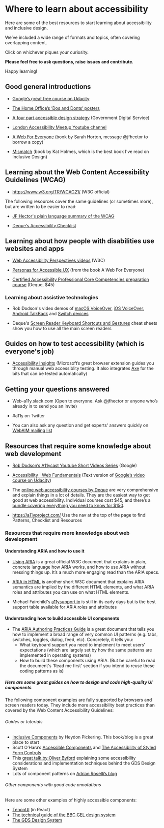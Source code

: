 # Where to learn about accessibility

Here are some of the best resources to start learning about accessibility and inclusive design.

We’ve included a wide range of formats and topics, often covering overlapping content. 

Click on whichever piques your curiosity. 

**Please feel free to ask questions, raise issues and contribute.**

Happy learning!

## Good general introductions

* [Google’s great free course on Udacity](https://eu.udacity.com/course/web-accessibility--ud891)

* [The Home Office’s ‘Dos and Donts’ posters](https://github.com/UKHomeOffice/posters/blob/master/accessibility/dos-donts/posters_en-UK/accessibility-posters-set.pdf)

* [A four part accessible design strategy](https://www.youtube.com/watch?v=4QsYk8XOUlw) (Government Digital Service)

* [London Accessibility Meetup Youtube channel](https://www.youtube.com/channel/UCDIVL2ytbhD9ZCn8GaEIi_g)

* [A Web For Everyone](https://www.amazon.co.uk/Web-Everyone-Designing-Accessible-Experiences/dp/1933820977) (book by Sarah Horton, message @jfhector to borrow a copy)

* [Mismatch](https://mitpress.mit.edu/books/mismatch) (book by Kat Holmes, which is the best book I've read on Inclusive Design)

## Learning about the Web Content Accessibility Guidelines (WCAG)

* https://www.w3.org/TR/WCAG21/ (W3C official)

The following resources cover the same guidelines (or sometimes more), but are written to be easier to read:

* [JF Hector's plain language summary of the WCAG](https://jfhector.github.io/accessibility-guidelines/)

* [Deque's Accessibility Checklist](https://dequeuniversity.com/checklists/web/)

## Learning about how people with disabilities use websites and apps

* [Web Accessibility Perspectives videos](https://www.w3.org/WAI/perspective-videos/) (W3C)

* [Personas for Accessible UX](https://rosenfeldmedia.com/a-web-for-everyone/personas-for-accessible-ux/) (from the book A Web For Everyone)

* [Certified Accessibility Professional Core Competencies preparation course](https://dequeuniversity.com/curriculum/courses/iaap-cpacc#iaap-cpacc) (Deque, $45)

### Learning about assistive technologies

* Rob Dodson's video demos of [macOS VoiceOver](https://www.youtube.com/watch?v=5R-6WvAihms), [iOS VoiceOver](https://www.youtube.com/watch?v=bCHpdjvxBws), [Android TalkBack](https://www.youtube.com/watch?v=0Zpzl4EKCco) and [Switch devices](https://www.youtube.com/watch?v=V1yoOLhx_qA)

* Deque's [Screen Reader Keyboard Shortcuts and Gestures](https://dequeuniversity.com/screenreaders/) cheat sheets show you how to use all the main screen readers

## Guides on how to test accessibility (which is everyone's job)

* [Accessibility Insights](https://accessibilityinsights.io/) (Microsoft’s great browser extension guides you through manual web accessiblity testing. It also integrates [Axe](https://www.deque.com/axe/) for the bits that can be tested automatically)

## Getting your questions answered

* Web-a11y.slack.com (Open to everyone. Ask @jfhector or anyone who’s already in to send you an invite)

* #a11y on Twitter

* You can also ask any question and get experts' answers quickly on [WebAIM mailing list](https://webaim.org/discussion/)

## Resources that require some knowledge about web development

* [Rob Dodson’s A11ycast Youtube Short Videos Series](https://www.youtube.com/playlist?list=PLNYkxOF6rcICWx0C9LVWWVqvHlYJyqw7g) (Google)

* [Accessibility | Web Fundamentals](https://developers.google.com/web/fundamentals/accessibility/) (Text version of [Google’s video course on Udacity](https://eu.udacity.com/course/web-accessibility--ud891))

* The [online web accessibility courses by Deque](https://dequeuniversity.com/curriculum/online-classes/) are very comprehensive and explain things in a lot of details. They are the easiest way to get good at web accessibility. Individual courses cost $45, and there’s a [bundle covering everything you need to know for $150](https://dequeuniversity.com/curriculum/packages/iaap-was).

* https://a11yproject.com/ Use the nav at the top of the page to find Patterns, Checklist and Resources

### Resources that require more knowledge about web development

#### Understanding ARIA and how to use it

* [Using ARIA](https://www.w3.org/TR/using-aria/) is a great official W3C document that explains in plain, concrete language how ARIA works, and how to use ARIA without messing things up. It’s a much more engaging read than the ARIA specs.

* [ARIA in HTML](https://www.w3.org/TR/html-aria/) is another short W3C document that explains ARIA semantics are implied by the different HTML elements, and what ARIA roles and attributes you can use on what HTML elements.

* Michael Fairchild's [a11ysupport.io](https://a11ysupport.io/) is still in its early days but is the best support table available for ARIA roles and attributes

#### Understanding how to build accessible UI components

* The [ARIA Authoring Practices Guide](https://www.w3.org/TR/wai-aria-practices-1.1/) is a great document that tells you how to implement a broad range of very common UI patterns (e.g. tabs, switches, toggles, dialog, feed, etc). Concretely, it tells you:
  * What keyboard support you need to implement to meet users’ expectations (which are largely set by how the same patterns are implemented in operating systems)
  * How to build these components using ARIA. (But be careful to read the document's 'Read me first' section if you intend to reuse these coding patterns as is)

##### Here are some great guides on how to design and code high-quality UI components

The following component examples are fully supported by browsers and screen readers today. They include more accessibility best practices than covered by the Web Content Accessibility Guidelines:

###### Guides or tutorials

* [Inclusive Components](https://inclusive-components.design/) by Heydon Pickering. This book/blog is a great place to start
* Scott O’Hara’s [Accessible Components](https://github.com/scottaohara/accessible_components) and [The Accessibility of Styled Form Controls](https://github.com/scottaohara/a11y_styled_form_controls) 
* This [great talk by Oliver Byford](https://obyford.com/posts/inclusive-forms/) explaining some accessibility considerations and implementation techniques behind the GDS Design System
* Lots of component patterns on [Adrian Roselli’s blog](https://adrianroselli.com/tag/accessibility)

###### Other components with good code annotations

Here are some other examples of highly accessible components:

* [TenonUI](https://www.tenon-ui.info/) (in React)
* [The technical guide of the BBC GEL design system](https://bbc.github.io/gel/)
* [The GDS Design System](https://design-system.service.gov.uk/)
